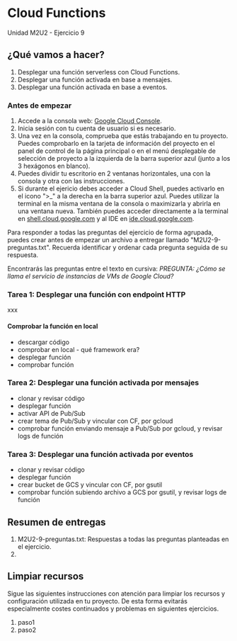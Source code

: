 # Cloud Functions
Unidad M2U2 - Ejercicio 9

## ¿Qué vamos a hacer?
1. Desplegar una función serverless con Cloud Functions.
1. Desplegar una función activada en base a mensajes.
1. Desplegar una función activada en base a eventos.

### Antes de empezar
1. Accede a la consola web: [Google Cloud Console](https://console.cloud.google.com).
1. Inicia sesión con tu cuenta de usuario si es necesario.
1. Una vez en la consola, comprueba que estás trabajando en tu proyecto. Puedes comprobarlo en la tarjeta de información del proyecto en el panel de control de la página principal o en el menú desplegable de selección de proyecto a la izquierda de la barra superior azul (junto a los 3 hexágonos en blanco).
1. Puedes dividir tu escritorio en 2 ventanas horizontales, una con la consola y otra con las instrucciones.
1. Si durante el ejericio debes acceder a Cloud Shell, puedes activarlo en el icono ">_" a la derecha en la barra superior azul. Puedes utilizar la terminal en la misma ventana de la consola o maximizarla y abrirla en una ventana nueva. También puedes acceder directamente a la terminal en [shell.cloud.google.com](https://shell.cloud.google.com) y al IDE en [ide.cloud.google.com](https://ide.cloud.google.com/).

Para responder a todas las preguntas del ejercicio de forma agrupada, puedes crear antes de empezar un archivo a entregar llamado "M2U2-9-preguntas.txt". Recuerda identificar y ordenar cada pregunta seguida de su respuesta.

Encontrarás las preguntas entre el texto en cursiva: *PREGUNTA: ¿Cómo se llama el servicio de instancias de VMs de Google Cloud?*

### Tarea 1: Desplegar una función con endpoint HTTP
xxx

#### Comprobar la función en local
- descargar código
- comprobar en local - qué framework era?
- desplegar función
- comprobar función

### Tarea 2: Desplegar una función activada por mensajes
- clonar y revisar código
- desplegar función
- activar API de Pub/Sub
- crear tema de Pub/Sub y vincular con CF, por gcloud
- comprobar función enviando mensaje a Pub/Sub por gcloud, y revisar logs de función

### Tarea 3: Desplegar una función activada por eventos
- clonar y revisar código
- desplegar función
- crear bucket de GCS y vincular con CF, por gsutil
- comprobar función subiendo archivo a GCS por gsutil, y revisar logs de función

## Resumen de entregas
1. M2U2-9-preguntas.txt: Respuestas a todas las preguntas planteadas en el ejercicio.
1. [nombre de archivo]: descripción

## Limpiar recursos
Sigue las siguientes instrucciones con atención para limpiar los recursos y configuración utilizada en tu proyecto. De esta forma evitarás especialmente costes continuados y problemas en siguientes ejercicios.

1. paso1
1. paso2
